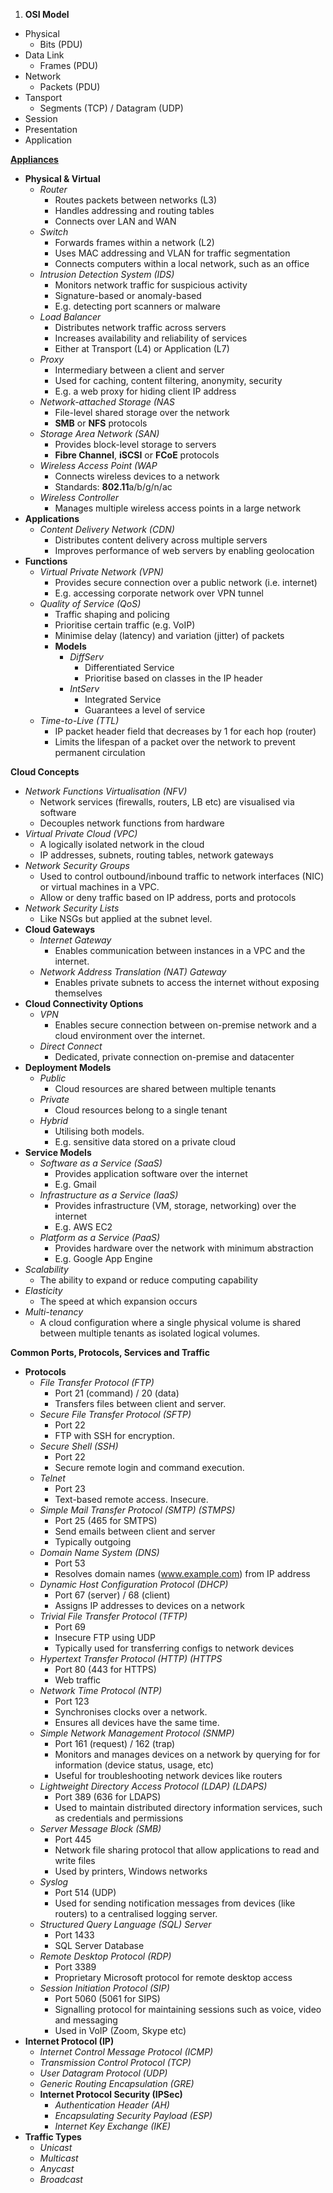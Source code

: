 1. **OSI Model**
- Physical
	- Bits (PDU)
- Data Link
	- Frames (PDU)
- Network
	- Packets (PDU)
- Tansport
	- Segments (TCP) / Datagram (UDP)
- Session
- Presentation
- Application

**[Appliances](#appliances)**
- **Physical & Virtual**
	- *Router*
		- Routes packets between networks (L3)
		- Handles addressing and routing tables
		- Connects over LAN and WAN
	- *Switch*
		- Forwards frames within a network (L2)
		- Uses MAC addressing and VLAN for traffic segmentation
		- Connects computers within a local network, such as an office
	- *Intrusion Detection System (IDS)*
		- Monitors network traffic for suspicious activity
		- Signature-based or anomaly-based
		- E.g. detecting port scanners or malware
	- *Load Balancer*
		- Distributes network traffic across servers
		- Increases availability and reliability of services
		- Either at Transport (L4) or Application (L7)
	- *Proxy*
		- Intermediary between a client and server
		- Used for caching, content filtering, anonymity, security
		- E.g. a web proxy for hiding client IP address
	- *Network-attached Storage (NAS*
		- File-level shared storage over the network
		- **SMB** or **NFS** protocols
	- *Storage Area Network (SAN)*
		- Provides block-level storage to servers
		- **Fibre Channel**, **iSCSI** or **FCoE** protocols
	- *Wireless Access Point (WAP*
		- Connects wireless devices to a network
		- Standards: **802.11**a/b/g/n/ac
	- *Wireless Controller*
		- Manages multiple wireless access points in a large network
- **Applications**
	- *Content Delivery Network (CDN)*
		- Distributes content delivery across multiple servers
		- Improves performance of web servers by enabling geolocation
- **Functions**
	- *Virtual Private Network (VPN)*
		- Provides secure connection over a public network (i.e. internet)
		- E.g. accessing corporate network over VPN tunnel
	- *Quality of Service (QoS)*
		- Traffic shaping and policing
		- Prioritise certain traffic (e.g. VoIP)
		- Minimise delay (latency) and variation (jitter) of packets
		- **Models**
			- *DiffServ*
				- Differentiated Service
				- Prioritise based on classes in the IP header
			- *IntServ*
				- Integrated Service
				- Guarantees a level of service
	- *Time-to-Live (TTL)*
		- IP packet header field that decreases by 1 for each hop (router)
		- Limits the lifespan of a packet over the network to prevent permanent circulation

**Cloud Concepts**
- *Network Functions Virtualisation (NFV)*
	- Network services (firewalls, routers, LB etc) are visualised via software
	- Decouples network functions from hardware
- *Virtual Private Cloud (VPC)*
	- A logically isolated network in the cloud
	- IP addresses, subnets, routing tables, network gateways
- *Network Security Groups*
	- Used to control outbound/inbound traffic to network interfaces (NIC) or virtual machines in a VPC.
	- Allow or deny traffic based on IP address, ports and protocols
- *Network Security Lists*
	- Like NSGs but applied at the subnet level. 
- **Cloud Gateways**
	- *Internet Gateway*
		- Enables communication between instances in a VPC and the internet. 
	- *Network Address Translation (NAT) Gateway*
		- Enables private subnets to access the internet without exposing themselves
- **Cloud Connectivity Options**
	- *VPN*
		- Enables secure connection between on-premise network and a cloud environment over the internet.
	- *Direct Connect*
		- Dedicated, private connection on-premise and datacenter
- **Deployment Models**
	- *Public*
		- Cloud resources are shared between multiple tenants
	- *Private*
		- Cloud resources belong to a single tenant
	- *Hybrid*
		- Utilising both models. 
		- E.g. sensitive data stored on a private cloud
- **Service Models**
	- *Software as a Service (SaaS)*
		- Provides application software over the internet
		- E.g. Gmail
	- *Infrastructure as a Service (IaaS)*
		- Provides infrastructure (VM, storage, networking) over the internet
		- E.g. AWS EC2
	- *Platform as a Service (PaaS)*
		- Provides hardware over the network with minimum abstraction
		- E.g. Google App Engine
- *Scalability*
	- The ability to expand or reduce computing capability
- *Elasticity*
	- The speed at which expansion occurs
- *Multi-tenancy*
	- A cloud configuration where a single physical volume is shared between multiple tenants as isolated logical volumes.

**Common Ports, Protocols, Services and Traffic**
- **Protocols**
	- *File Transfer Protocol (FTP)*
		- Port 21 (command) / 20 (data)
		- Transfers files between client and server.
	- *Secure File Transfer Protocol (SFTP)*
		- Port 22
		- FTP with SSH for encryption.
	- *Secure Shell (SSH)*
		- Port 22
		- Secure remote login and command execution. 
	- *Telnet*
		- Port 23
		- Text-based remote access. Insecure.
	- *Simple Mail Transfer Protocol (SMTP) (STMPS)*
		- Port 25 (465 for SMTPS)
		- Send emails between client and server
		- Typically outgoing
	- *Domain Name System (DNS)*
		- Port 53
		- Resolves domain names (www.example.com) from IP address
	- *Dynamic Host Configuration Protocol (DHCP)*
		- Port 67 (server) / 68 (client)
		- Assigns IP addresses to devices on a network
	- *Trivial File Transfer Protocol (TFTP)*
		- Port 69
		- Insecure FTP using UDP
		- Typically used for transferring configs to network devices
	- *Hypertext Transfer Protocol (HTTP) (HTTPS*
		- Port 80 (443 for HTTPS)
		- Web traffic
	- *Network Time Protocol (NTP)*
		- Port 123
		- Synchronises clocks over a network. 
		- Ensures all devices have the same time.
	- *Simple Network Management Protocol (SNMP)*
		- Port 161 (request) / 162 (trap)
		- Monitors and manages devices on a network by querying for for information (device status, usage, etc)
		- Useful for troubleshooting network devices like routers
	- *Lightweight Directory Access Protocol (LDAP) (LDAPS)*
		- Port 389 (636 for LDAPS)
		- Used to maintain distributed directory information services, such as credentials and permissions 
	- *Server Message Block (SMB)*
		- Port 445
		- Network file sharing protocol that allow applications to read and write files
		- Used by printers, Windows networks
	- *Syslog*
		- Port 514 (UDP)
		- Used for sending notification messages from devices (like routers) to a centralised logging server.
	- *Structured Query Language (SQL) Server*
		- Port 1433
		- SQL Server Database
	- *Remote Desktop Protocol (RDP)*
		- Port 3389
		- Proprietary Microsoft protocol for remote desktop access
	- *Session Initiation Protocol (SIP)*
		- Port 5060 (5061 for SIPS)
		- Signalling protocol for maintaining sessions such as voice, video and messaging
		- Used in VoIP (Zoom, Skype etc)
- **Internet Protocol (IP)**
	- *Internet Control Message Protocol (ICMP)*
	- *Transmission Control Protocol (TCP)*
	- *User Datagram Protocol (UDP)*
	- *Generic Routing Encapsulation (GRE)*
	- **Internet Protocol Security (IPSec)**
		- *Authentication Header (AH)*
		- *Encapsulating Security Payload (ESP)*
		- *Internet Key Exchange (IKE)*
- **Traffic Types**
	- *Unicast*
	- *Multicast*
	- *Anycast*
	- *Broadcast*